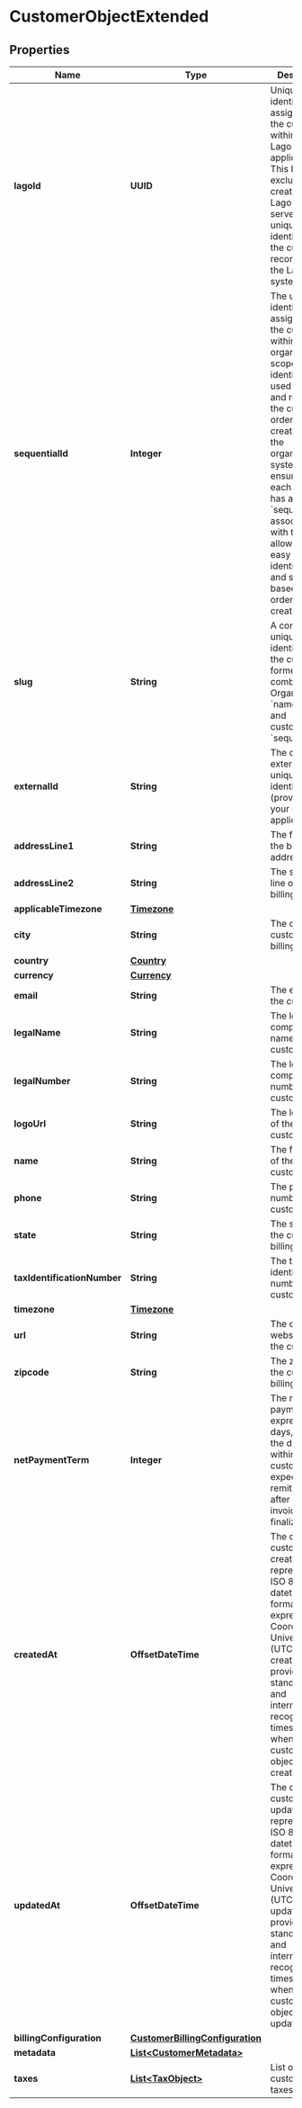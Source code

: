 

# CustomerObjectExtended


## Properties

| Name | Type | Description | Notes |
|------------ | ------------- | ------------- | -------------|
|**lagoId** | **UUID** | Unique identifier assigned to the customer within the Lago application. This ID is exclusively created by Lago and serves as a unique identifier for the customer&#39;s record within the Lago system |  |
|**sequentialId** | **Integer** | The unique identifier assigned to the customer within the organization&#39;s scope. This identifier is used to track and reference the customer&#39;s order of creation within the organization&#39;s system. It ensures that each customer has a distinct &#x60;sequential_id&#x60;&#x60; associated with them, allowing for easy identification and sorting based on the order of creation |  |
|**slug** | **String** | A concise and unique identifier for the customer, formed by combining the Organization&#39;s &#x60;name&#x60;, &#x60;id&#x60;, and customer&#39;s &#x60;sequential_id&#x60; |  |
|**externalId** | **String** | The customer external unique identifier (provided by your own application) |  |
|**addressLine1** | **String** | The first line of the billing address |  [optional] |
|**addressLine2** | **String** | The second line of the billing address |  [optional] |
|**applicableTimezone** | [**Timezone**](Timezone.md) |  |  |
|**city** | **String** | The city of the customer&#39;s billing address |  [optional] |
|**country** | [**Country**](Country.md) |  |  [optional] |
|**currency** | [**Currency**](Currency.md) |  |  [optional] |
|**email** | **String** | The email of the customer |  [optional] |
|**legalName** | **String** | The legal company name of the customer |  [optional] |
|**legalNumber** | **String** | The legal company number of the customer |  [optional] |
|**logoUrl** | **String** | The logo URL of the customer |  [optional] |
|**name** | **String** | The full name of the customer |  [optional] |
|**phone** | **String** | The phone number of the customer |  [optional] |
|**state** | **String** | The state of the customer&#39;s billing address |  [optional] |
|**taxIdentificationNumber** | **String** | The tax identification number of the customer |  [optional] |
|**timezone** | [**Timezone**](Timezone.md) |  |  [optional] |
|**url** | **String** | The custom website URL of the customer |  [optional] |
|**zipcode** | **String** | The zipcode of the customer&#39;s billing address |  [optional] |
|**netPaymentTerm** | **Integer** | The net payment term, expressed in days, specifies the duration within which a customer is expected to remit payment after the invoice is finalized. |  [optional] |
|**createdAt** | **OffsetDateTime** | The date of the customer creation, represented in ISO 8601 datetime format and expressed in Coordinated Universal Time (UTC). The creation_date provides a standardized and internationally recognized timestamp for when the customer object was created |  |
|**updatedAt** | **OffsetDateTime** | The date of the customer update, represented in ISO 8601 datetime format and expressed in Coordinated Universal Time (UTC). The update_date provides a standardized and internationally recognized timestamp for when the customer object was updated |  [optional] |
|**billingConfiguration** | [**CustomerBillingConfiguration**](CustomerBillingConfiguration.md) |  |  [optional] |
|**metadata** | [**List&lt;CustomerMetadata&gt;**](CustomerMetadata.md) |  |  [optional] |
|**taxes** | [**List&lt;TaxObject&gt;**](TaxObject.md) | List of customer taxes |  [optional] |



